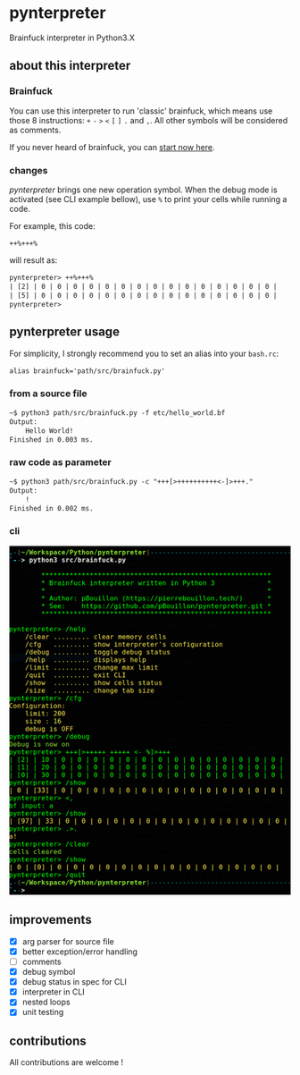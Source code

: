 # pynterpreter
Brainfuck interpreter in Python3.X

## about this interpreter
### Brainfuck 
You can use this interpreter to run 'classic' brainfuck, which means 
use those 8 instructions: `+` `-` `>` `<` `[` `]` `.` and `,`. All other symbols will be 
considered as comments.

If you never heard of brainfuck, you can 
[start now here](https://learnxinyminutes.com/docs/brainfuck/).

### changes
*pynterpreter* brings one new operation symbol. When the debug mode is 
activated (see CLI example bellow), use `%` to print your cells while 
running a code.

For example, this code:
```brainfuck
++%+++%
```
will result as:
```
pynterpreter> ++%+++%
| [2] | 0 | 0 | 0 | 0 | 0 | 0 | 0 | 0 | 0 | 0 | 0 | 0 | 0 | 0 | 0 |
| [5] | 0 | 0 | 0 | 0 | 0 | 0 | 0 | 0 | 0 | 0 | 0 | 0 | 0 | 0 | 0 |
pynterpreter> 
```

## pynterpreter usage
For simplicity, I strongly recommend you to set an alias into your `bash.rc`:
```shell
alias brainfuck='path/src/brainfuck.py'
```
### from a source file
```shell
~$ python3 path/src/brainfuck.py -f etc/hello_world.bf
Output:
    Hello World!
Finished in 0.003 ms.
```

### raw code as parameter
```shell
~$ python3 path/src/brainfuck.py -c "+++[>++++++++++<-]>+++."
Output:
    !
Finished in 0.002 ms.
```

### cli
![CLI example](https://github.com/pBouillon/pynterpreter/blob/readme_img/img/cli_example.png?raw=true "CLI example")

## improvements
- [x] arg parser for source file
- [x] better exception/error handling
- [ ] comments
- [x] debug symbol
- [x] debug status in spec for CLI
- [x] interpreter in CLI
- [x] nested loops
- [x] unit testing

## contributions
All contributions are welcome !
